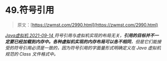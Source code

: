 <!--yml
category: 未分类
date: 0001-01-01 00:00:00
--->

# 49.符号引用

> 原文：[https://zwmst.com/2990.html](https://zwmst.com/2990.html)

   [ *Java虚拟机* ](https://zwmst.com/java%e8%99%9a%e6%8b%9f%e6%9c%ba)*[ <time datetime="2021-09-14T23:21:01+08:00"> 2021-09-14 </time> ](https://zwmst.com/2990.html)  符号引用与虚拟机实现的布局无关，**引用的目标并不一定要已经加载到内存中。各种虚拟机实现的内存布局可以各不相同**，但是它们能接受的符号引用必须是一致的，因为符号引用的字面量形式明确定义在 Java 虚拟机规范的 Class 文件格式中。*